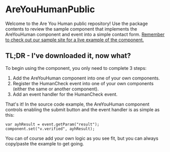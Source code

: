 # AreYouHumanPublic
Welcome to the Are You Human public repository!  Use the package contents to review the sample component that implements the AreYouHuman component and event into a simple contact form.  [Remember to check out our sample site for a live example of the component.](https://ayhpublictest-developer-edition.na53.force.com/Sample/s/ "Are You Human Sample Site")

## TL;DR - I've downloaded it, now what?
To begin using the component, you only need to complete 3 steps:
1. Add the AreYouHuman component into one of your own components.
2. Register the HumanCheck event into one of your own components (either the same or another component).
3. Add an event handler for the HumanCheck event.

That's it!  In the source code example, the AreYouHuman component controls enabling the submit button and the event handler is as simple as this:

```
var ayhResult = event.getParam("result");
component.set("v.verified", ayhResult);
```

You can of course add your own logic as you see fit, but you can always copy/paste the example to get going.
